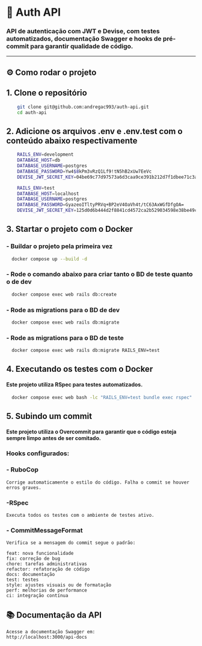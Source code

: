 # 🚀 Auth API

### API de autenticação com JWT e Devise, com testes automatizados, documentação Swagger e hooks de pré-commit para garantir qualidade de código.

---

## ⚙️ Como rodar o projeto

## 1. Clone o repositório

```bash
    git clone git@github.com:andregac993/auth-api.git
    cd auth-api
```

## 2. Adicione os arquivos .env e .env.test com o conteúdo abaixo respectivamente

```bash
    RAILS_ENV=development
    DATABASE_HOST=db
    DATABASE_USERNAME=postgres
    DATABASE_PASSWORD=Yw4$8kPm3vRzQ1Lf9!tN5hB2xUw7EeVc
    DEVISE_JWT_SECRET_KEY=04be69c77d97573a6d3caa9ce391b212d7f1dbee71c3a6c66b9b0d8355163e62
```

```bash
    RAILS_ENV=test
    DATABASE_HOST=localhost
    DATABASE_USERNAME=postgres
    DATABASE_PASSWORD=GyazeoITltyPRVq+BP2eV4OaVh4t/tC63AxWGfDfgOA=
    DEVISE_JWT_SECRET_KEY=125d0d6b444d2f8841cd4572ca2b529034598e38be49c90c3bcc566e7e330cb7
```

## 3. Startar o projeto com o Docker

### - Buildar o projeto pela primeira vez

```bash
  docker compose up --build -d
```

### - Rode o comando abaixo para criar tanto o BD de teste quanto o de dev

```bash
  docker compose exec web rails db:create
```

### - Rode as migrations para o BD de dev

```bash
  docker compose exec web rails db:migrate
```

### - Rode as migrations para o BD de teste

```bash
  docker compose exec web rails db:migrate RAILS_ENV=test
```

## 4. Executando os testes com o Docker

#### Este projeto utiliza RSpec para testes automatizados.

```bash
  docker compose exec web bash -lc "RAILS_ENV=test bundle exec rspec"
```

## 5. Subindo um commit

#### Este projeto utiliza o Overcommit para garantir que o código esteja sempre limpo antes de ser comitado.

### Hooks configurados:

### - RuboCop

    Corrige automaticamente o estilo do código. Falha o commit se houver erros graves.

### -RSpec

    Executa todos os testes com o ambiente de testes ativo.

### - CommitMessageFormat

    Verifica se a mensagem do commit segue o padrão:

    feat: nova funcionalidade
    fix: correção de bug
    chore: tarefas administrativas
    refactor: refatoração de código
    docs: documentação
    test: testes
    style: ajustes visuais ou de formatação
    perf: melhorias de performance
    ci: integração contínua

## 📚 Documentação da API

    Acesse a documentação Swagger em:
    http://localhost:3000/api-docs